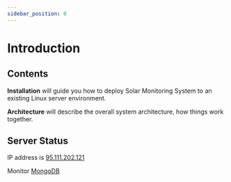 ```yaml
---
sidebar_position: 0
---
```


# Introduction

## Contents

**Installation** will guide you how to deploy Solar Monitoring System to an existing Linux server environment.

**Architecture** will describe the overall system architecture, how things work together.

## Server Status

IP address is [95.111.202.121](http://95.111.202.121)

Monitor [MongoDB](https://cloud.mongodb.com/freemonitoring/cluster/BNP6PTSSFDR46NB35YYWU2IQ6LWEJPQ7)
